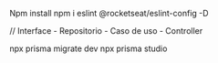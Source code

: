 Npm install
npm i eslint @rocketseat/eslint-config -D

// Interface - Repositorio - Caso de uso - Controller

npx prisma migrate dev
npx prisma studio